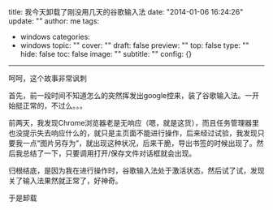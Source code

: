 title: 我今天卸载了刚没用几天的谷歌输入法
date: "2014-01-06 16:24:26"
update: ""
author: me
tags:
- windows
categories:
- windows
topic: ""
cover: ""
draft: false
preview: ""
top: false
type: ""
hide: false
toc: false
image: ""
subtitle: ""
config: {}


---



呵呵，这个故事非常讽刺

首先，前一段时间不知道怎么的突然挥发出google控来，装了谷歌输入法。一开始挺正常的，不过么。。。

前两天，我发现Chrome浏览器老是无响应（嗯，就是这货），而且任务管理器里也没提示失去响应什么的，就只是主页面不能进行操作，后来经过试验，我发现只要我一点“图片另存为”，就出现这种状况，后来干脆，导出书签的时候出现了。然后我总结了一下，只要调用打开/保存文件对话框就会出现。

归根结底，是因为我在进行操作时，谷歌输入法处于激活状态，然后试了试，发现关了输入法果然就正常了，好神奇。

于是卸载
